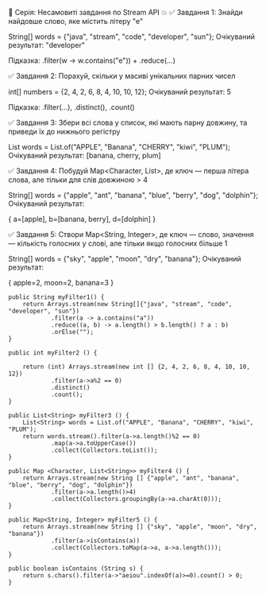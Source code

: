 🚀 Серія: Несамовиті завдання по Stream API 💥
✅ Завдання 1: Знайди найдовше слово, яке містить літеру "e"

String[] words = {"java", "stream", "code", "developer", "sun"};
Очікуваний результат: "developer"

Підказка: .filter(w -> w.contains("e")) + .reduce(...)

✅ Завдання 2: Порахуй, скільки у масиві унікальних парних чисел

int[] numbers = {2, 4, 2, 6, 8, 4, 10, 10, 12};
Очікуваний результат: 5

Підказка: .filter(...), .distinct(), .count()

✅ Завдання 3: Збери всі слова у список, які мають парну довжину,
та приведи їх до нижнього регістру

List<String> words = List.of("APPLE", "Banana", "CHERRY", "kiwi", "PLUM");
Очікуваний результат: [banana, cherry, plum]

✅ Завдання 4: Побудуй Map<Character, List<String>>, 
де ключ — перша літера слова, але тільки для слів довжиною > 4

String[] words = {"apple", "ant", "banana", "blue", "berry", "dog", "dolphin"};
Очікуваний результат:

{
a=[apple],
b=[banana, berry],
d=[dolphin]
}




✅ Завдання 5: Створи Map<String, Integer>, де ключ — слово,
значення — кількість голосних у слові, але тільки якщо голосних більше 1

String[] words = {"sky", "apple", "moon", "dry", "banana"};
Очікуваний результат:

{
apple=2,
moon=2,
banana=3
}



    public String myFilter1() {
        return Arrays.stream(new String[]{"java", "stream", "code", "developer", "sun"})
                .filter(a -> a.contains("a"))
                .reduce((a, b) -> a.length() > b.length() ? a : b)
                .orElse("");
    }

    public int myFilter2 () {

        return (int) Arrays.stream(new int [] {2, 4, 2, 6, 8, 4, 10, 10, 12})
                .filter(a->a%2 == 0)
                .distinct()
                .count();
    }

    public List<String> myFilter3 () {
        List<String> words = List.of("APPLE", "Banana", "CHERRY", "kiwi", "PLUM");
        return words.stream().filter(a->a.length()%2 == 0)
                .map(a->a.toUpperCase())
                .collect(Collectors.toList());
    }

    public Map <Character, List<String>> myFilter4 () {
        return Arrays.stream(new String [] {"apple", "ant", "banana", "blue", "berry", "dog", "dolphin"})
                .filter(a->a.length()>4)
                .collect(Collectors.groupingBy(a->a.charAt(0)));
    }

    public Map<String, Integer> myFilter5 () {
        return Arrays.stream(new String [] {"sky", "apple", "moon", "dry", "banana"})
                .filter(a->isContains(a))
                .collect(Collectors.toMap(a->a, a->a.length()));
    }
    
    public boolean isContains (String s) {
        return s.chars().filter(a->"aeiou".indexOf(a)>=0).count() > 0;
    }